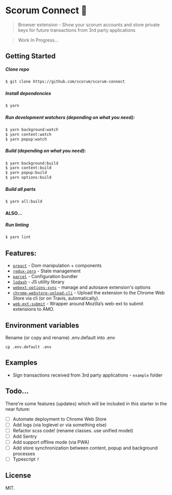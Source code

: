 # Scorum Connect 📡
> Browser extension - Show your scorum accounts and store private keys for future transactions from 3rd party applications

> Work In Progress...

## Getting Started
##### Clone repo
```zsh
$ git clone https://github.com/scorum/scorum-connect
```
##### Install dependencies
```zsh
$ yarn 
```
##### Run development watchers (depending on what you need):
```zsh
$ yarn background:watch
$ yarn content:watch
$ yarn popup:watch
```
##### Build (depending on what you need):
```zsh
$ yarn background:build
$ yarn content:build
$ yarn popup:build
$ yarn options:build
```
##### Build all parts
```zsh
$ yarn all:build
```

#### ALSO...
##### Run linting
```zsh
$ yarn lint
```

## Features:

* [`preact`][preact] - Dom manipulation + components
* [`redux-zero`][redux-zero] - State management
* [`parcel`][parcel] - Configuration bundler
* [`lodash`][lodash] - JS utility library
* [`webext-options-sync`][webext-options-sync] - manage and autosave extension's options
* [`chrome-webstore-upload-cli`][chrome-webstore-upload-cli] - Upload the extension to the Chrome Web Store via cli (or on Travis, automatically).
* [`web-ext-submit`][web-ext-submit] - Wrapper around Mozilla’s web-ext to submit extensions to AMO.



## Environment variables

Rename (or copy and rename) .env.default into .env
```
cp .env.default .env
```

## Examples
* Sign transactions received from 3rd party applications - `example` folder

## Todo...

There're some features (updates) which will be included in this starter in the near future:

* [ ] Automate deployment to Chrome Web Store
* [ ] Add logs (via loglevel or via something else)
* [ ] Refactor scss code! (rename classes. use unified model)
* [ ] Add Sentry
* [ ] Add support offline mode (via PWA)
* [ ] Add store synchronization between content, popup and background processes
* [ ] Typescript `?`

[preact]: https://github.com/developit/preact
[redux-zero]: https://github.com/redux-zero/redux-zero
[parcel]: https://github.com/parcel-bundler/parcel
[lodash]: https://github.com/lodash/lodash
[webext-options-sync]: https://github.com/bfred-it/webext-options-sync
[chrome-webstore-upload-cli]: https://github.com/DrewML/chrome-webstore-upload-cli
[web-ext-submit]: https://github.com/bfred-it/web-ext-submit

## License
MIT.
